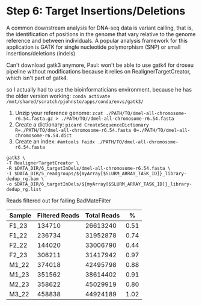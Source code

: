 # Step 6: Target Insertions/Deletions

A common downstream analysis for DNA-seq data is variant calling, that is, the identification of positions in the genome that vary relative to the genome reference and between individuals. A popular analysis framework for this application is GATK for single nucleotide polymorphism (SNP) or small insertions/deletions (indels) 

Can't download gatk3 anymore, Paul: won't be able to use gatk4 for droseu pipeline without modifications because it relies on RealignerTargetCreator, which isn't part of gatk4.

so I actually had to use the bioinformaticians environment, because he has the older version working:
`conda activate /mnt/shared/scratch/pjohnsto/apps/conda/envs/gatk3/`

1. Unzip your reference genome: `zcat ./PATH/TO/dmel-all-chromosome-r6.54.fasta.gz > ./PATH/TO//dmel-all-chromosome-r6.54.fasta`
2. Create a dictionary: `picard CreateSequenceDictionary R=./PATH/TO/dmel-all-chromosome-r6.54.fasta O=./PATH/TO/dmel-all-chromosome-r6.54.dict`
3. Create an index: `#amtools faidx ./PATH/TO/dmel-all-chromosome-r6.54.fasta`

```
gatk3 \
-T RealignerTargetCreator \
-R $DATA_DIR/6_targetInDels/dmel-all-chromosome-r6.54.fasta \
-I $DATA_DIR/5_readgroups/${myArray[$SLURM_ARRAY_TASK_ID]}_library-dedup_rg.bam \
-o $DATA_DIR/6_targetInDels/${myArray[$SLURM_ARRAY_TASK_ID]}_library-dedup_rg.list
```

Reads filtered out for failing BadMateFilter

| Sample | Filtered Reads | Total Reads | % | 
|-----|------|------|-----|
| F1_23 | 134710 | 26613240 | 0.51 |
| F1_22 | 236734 | 31952878 | 0.74 |
| F2_22 | 144020 | 33006790 | 0.44 |
| F2_23 | 306211 | 31417942 | 0.97 |
| M1_22 | 374018 | 42495798 | 0.88 |
| M1_23 | 351562 | 38614402 | 0.91 |
| M2_23 | 358622 | 45029919 | 0.80 |
| M3_22 | 458838 | 44924189 | 1.02 |

